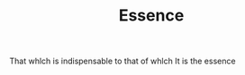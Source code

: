 ---
title: Essence
letter: E
permalink: "/definitions/bld-essence.html"
body: That whlch is indispensable to that of whlch It is the essence
published_at: '2018-07-07'
source: Black's Law Dictionary 2nd Ed (1910)
layout: post
---